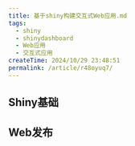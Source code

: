```yaml
---
title: 基于shiny构建交互式Web应用.md
tags:
  - shiny
  - shinydashboard
  - Web应用
  - 交互式应用
createTime: 2024/10/29 23:48:51
permalink: /article/r48oyuq7/
---
```


## Shiny基础


## Web发布